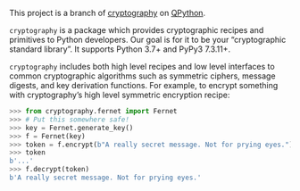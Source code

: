 This project is a branch of <a target="_blank" rel="noopener" href="https://pypi.org/project/cryptography/">cryptography</a> on <a href="https://www.qpython.org">QPython</a>.

`cryptography` is a package which provides cryptographic recipes and primitives to Python developers. Our goal is for it to be your “cryptographic standard library”. It supports Python 3.7+ and PyPy3 7.3.11+.

`cryptography` includes both high level recipes and low level interfaces to common cryptographic algorithms such as symmetric ciphers, message digests, and key derivation functions. For example, to encrypt something with cryptography’s high level symmetric encryption recipe:

```py
>>> from cryptography.fernet import Fernet
>>> # Put this somewhere safe!
>>> key = Fernet.generate_key()
>>> f = Fernet(key)
>>> token = f.encrypt(b"A really secret message. Not for prying eyes.")
>>> token
b'...'
>>> f.decrypt(token)
b'A really secret message. Not for prying eyes.'
```
